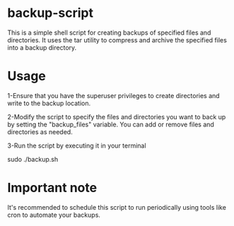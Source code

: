 # backup-script

This is a simple shell script for creating backups of specified files and directories. It uses the tar utility to compress and archive the specified files into a backup directory. 

# Usage

1-Ensure that you have the superuser privileges to create directories and write to the backup location.

2-Modify the script to specify the files and directories you want to back up by setting the "backup_files" variable. You can add or remove files and directories as needed.

3-Run the script by executing it in your terminal

   sudo ./backup.sh

# Important note

It's recommended to schedule this script to run periodically using tools like cron to automate your backups.
